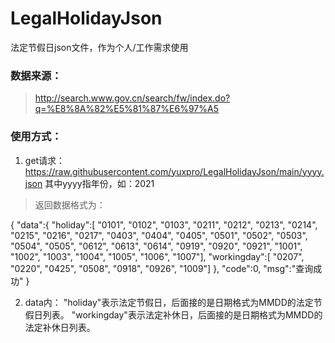 # LegalHolidayJson
法定节假日json文件，作为个人/工作需求使用

### 数据来源：
> http://search.www.gov.cn/search/fw/index.do?q=%E8%8A%82%E5%81%87%E6%97%A5
 

### 使用方式：
1. get请求：https://raw.githubusercontent.com/yuxpro/LegalHolidayJson/main/yyyy.json 其中yyyy指年份，如：2021
> 返回数据格式为：

{
  "data":{
  "holiday":[
    "0101",
    "0102",
    "0103",
    "0211",
    "0212",
    "0213",
    "0214",
    "0215",
    "0216",
    "0217",
    "0403",
    "0404",
    "0405",
    "0501",
    "0502",
    "0503",
    "0504",
    "0505",
    "0612",
    "0613",
    "0614",
    "0919",
    "0920",
    "0921",
    "1001",
    "1002",
    "1003",
    "1004",
    "1005",
    "1006",
    "1007"],
    "workingday":[
    "0207",
    "0220",
    "0425",
    "0508",
    "0918",
    "0926",
    "1009"] 
  },
  "code":0,
  "msg":"查询成功"
}

2. data内：
"holiday"表示法定节假日，后面接的是日期格式为MMDD的法定节假日列表。
"workingday"表示法定补休日，后面接的是日期格式为MMDD的法定补休日列表。
